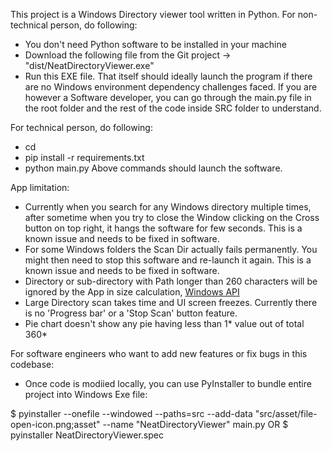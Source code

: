 This project is a Windows Directory viewer tool written in Python. 
For non-technical person, do following:
- You don't need Python software to be installed in your machine
- Download the following file from the Git project -> "dist/NeatDirectoryViewer.exe"
- Run this EXE file. That itself should ideally launch the program if there are no Windows environment dependency challenges faced. If you are however a Software developer, you can go through the main.py file in the root folder and the rest of the code inside SRC folder to understand. 

For technical person, do following:
- cd <root directory after downloading code from GIt>
- pip install -r requirements.txt
- python main.py
Above commands should launch the software.

App limitation:
- Currently when you search for any Windows directory multiple times, after sometime when you try to close the Window clicking on the Cross button on top right, it hangs the software for few seconds. This is a known issue and needs to be fixed in software.
- For some Windows folders the Scan Dir actually fails permanently. You might then need to stop this software and re-launch it again. This is a known issue and needs to be fixed in software.
- Directory or sub-directory with Path longer than 260 characters will be ignored by the App in size calculation, [Windows API](https://docs.microsoft.com/en-us/windows/win32/fileio/maximum-file-path-limitation)
- Large Directory scan takes time and UI screen freezes. Currently there is no 'Progress bar' or a 'Stop Scan' button feature.
- Pie chart doesn't show any pie having less than 1* value out of total 360*

For software engineers who want to add new features or fix bugs in this codebase:
- Once code is modiied locally, you can use PyInstaller to bundle entire project into Windows Exe file:

$ pyinstaller --onefile --windowed --paths=src --add-data "src/asset/file-open-icon.png;asset" --name "NeatDirectoryViewer" main.py
OR
$ pyinstaller NeatDirectoryViewer.spec